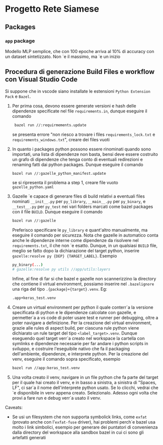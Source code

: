 # Progetto Rete Siamese
## Packages
### `app` package
Modello MLP semplice, che con 100 epoche arriva al 10% di accuracy con un dataset sintetizzato.
Non \`e il massimo, ma \`e un inizio

## Procedura di generazione Build Files e workflow con Visual Studio Code
Si suppone che in vscode siano installate le estensioni `Python Extension Pack` e `Bazel`.
1. Per prima cosa, devono essere generate versioni e hash delle dipendenze specificate nel file 
   `requirements.in`, dunque eseguire il comando 
   ```sh
    bazel run //:requirmements.update
   ```
   se presenta errore "non riesco a trovare i files `requirements_lock.txt` e 
   `requirements_windows.txt`", creare dei files vuoti

2. In quanto i packages python possono essere rinominati quando sono importati, una lista di dipendenze 
   non basta, bensi deve essere costruito un grafo di dipendenze che tenga conto di eventuali redirezioni
   e renaming fatti dai python packages. Dunque eseguire il comando
   ```sh
   bazel run //:gazelle_python_manifest.update
   ```
   se si ripresenta il problema a step 1, creare file vuoto `gazelle_python.yaml`

3. Gazelle \`e capace di generare files di build relativi a eventuali files nominati `__init__.py` per 
   `py_library`, `__main__.py` per `py_binary`, e `__test__.py` per `py_test` nei vari folders marcati 
   come bazel packages con il file `BUILD`. Dunque eseguire il comando
   ```sh
   bazel run //:gazelle
   ```
   Preferisco specificare le `py_library` e quant'altro manualmente, ma eseguire il comando per 
   sicurezza.
   Nota che gazelle in automatico conta anche le dipendenze interne come dipendenze da risolvere nel
   `requirements.txt`, il che non \`e esatto. Dunque, in un qualsiasi `BUILD` file, meglio se fatto
   dopo la dichiarazione del target python, inserire `gazelle:resolve py {DEP} {TARGET_LABEL}`. Esempio
   ```sh
   py_binary(...)
   # gazelle:resolve py utils //app/utils:layers
   ```
   Infine, al fine di far si che bazel e gazelle non scannerizzino la directory che contiene il virtual 
   environment, possiamo inserire nel `.bazelignore` una riga del tipo `.{package}+{target}.venv`. Eg:
   ```sh
   .app+keras_test.venv
   ```

4. Creare un virtual environment per python il quale conterr\`a la versione specificata di python e le 
   dipendenze calcolate con gazelle, e permetter\`a a vs code di poter usare test e runner per 
   debugging, oltre a poter navigare a definizione. Per la creazione del virtual environment, 
   grazie alle rules di aspect build, per ciascuna rule python viene dichiarato un rule target
   del tipo `<label_target>.venv`. Dunque eseguendo quel target verr\`a creato nel workspace la cartella
   con symlinks e dipendenze necessarie per far andare i python scripts in sviluppo, e costruire 
   l'eseguibile nativo che fa il packaging dell'ambiente, dipendenze, e interprete python. 
   Per la creazione del venv, eseguire il comando sopra specificato, esempio
   ```sh
   bazel run //app:keras_test.venv
   ```

5. Una volta creato il venv, navigare in un file python che fa parte del target per il quale hai
   creato il venv, e in basso a sinistra, a sinistra di "Spaces, LF", ci sar\`a il nome dell'interprete
   python usato. Se lo clicchi, vedrai che \`e disponibile in venv appena creato. Selezionalo.
   Adesso ogni volta che provi a fare run e debug verr\`a usato il venv.

Caveats:
- Se usi un filesystem che non supporta symbolick links, come `exfat` (provato anche con 
  l'`exfat-fuse` driver), hai problemi perch\`e bazel usa molto i link simbolici, esempio per generare 
  dei puntatori di convenienza dalla directory del workspace alla sandbox bazel in cui ci sono gli 
  artefatti generati
